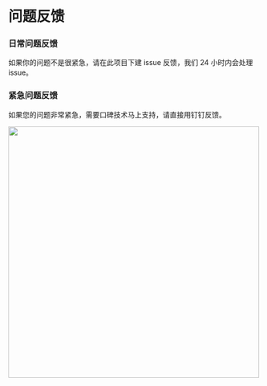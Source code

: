 # 问题反馈

### 日常问题反馈

如果你的问题不是很紧急，请在此项目下建 issue 反馈，我们 24 小时内会处理 issue。

### 紧急问题反馈

如果您的问题非常紧急，需要口碑技术马上支持，请直接用钉钉反馈。

<img src="https://zos.alipayobjects.com/rmsportal/YWHIiEVJrGNKuAJaipaL.jpg" width="500"/>
